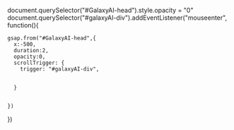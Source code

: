 document.querySelector("#GalaxyAI-head").style.opacity = "0"
  document.querySelector("#galaxyAI-div").addEventListener("mouseenter", function(){
  
    gsap.from("#GalaxyAI-head",{
      x:-500,
      duration:2,
      opacity:0,
      scrollTrigger: {
        trigger: "#galaxyAI-div",
       
        
      }
     
    
    })
  })